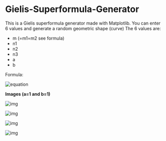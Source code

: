 # Gielis-Superformula-Generator

This is a Gielis superformula generator made with Matplotlib. You can enter 6 values and generate a random geometric shape (curve) 
The 6 values are:
- m (=m1=m2 see formula)
- n1
- n2
- n3
- a
- b

Formula: 

![equation](https://wikimedia.org/api/rest_v1/media/math/render/svg/8071dcb3a49044816f7885114c2335d805d7ad30.svg)


<b>Images (a=1 and b=1) </b>

![img](https://imgur.com/XiD7rGS.png)

![img](https://imgur.com/lF2Y6nY.png)

![img](https://imgur.com/mMcv9wB.png)

![img](https://imgur.com/YZi2LlI.png)
